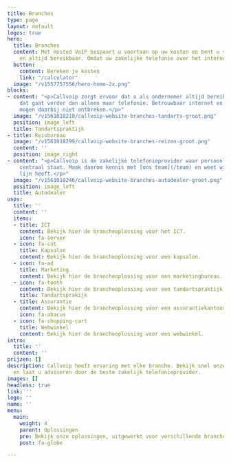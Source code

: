 ```yaml
---
title: Branches
type: page
layout: default
logos: true
hero:
  title: Branches
  content: Met Hosted VoIP bespaart u voortaan op uw kosten en bent u voortaan overal
    en altijd bereikbaar. Omdat uw zakelijke telefonie over het internet gaat.
  button:
    content: Bereken je kosten
    link: "/calculator"
  image: "/v1557757556/hero-home-2x.png"
blocks:
- content: "<p>Callvoip zorgt ervoor dat u als ondernemer altijd bereikbaar bent,
    dat gaat verder dan alleen maar telefonie. Betrouwbaar internet en goede apparatuur
    mogen daarbij niet ontbreken.</p>"
  image: "/v1561018210/callvoip-website-branches-tandarts-groot.png"
  position: image_left
  title: Tandartspraktijk
- title: Reisbureau
  image: "/v1561018299/callvoip-website-branches-reizen-groot.png"
  content: ''
  position: image_right
- content: "<p>Callvoip is de zakelijke telefonieprovider waar persoonlijk contact
    centraal staat. Maak daarom kennis met [ons team](/team) en weet wie u aan de
    lijn heeft.</p>"
  image: "/v1561018246/callvoip-website-branches-autodealer-groot.png"
  position: image_left
  title: Autodealer
usps:
  title: ''
  content: ''
  items:
  - title: ICT
    content: Bekijk hier de brancheoplossing voor het ICT.
    icon: fa-server
  - icon: fa-cut
    title: Kapsalon
    content: Bekijk hier de brancheoplossing voor een kapsalon.
  - icon: fa-ad
    title: Marketing
    content: Bekijk hier de brancheoplossing voor een marketingbureau.
  - icon: fa-tooth
    content: Bekijk hier de brancheoplossing voor een tandartspraktijk.
    title: Tandartsprakijk
  - title: Assurantie
    content: Bekijk hier de brancheoplossing voor een assurantiekantoor.
    icon: fa-abacus
  - icon: fa-shopping-cart
    title: Webwinkel
    content: Bekijk hier de brancheoplossing voor een webwinkel.
intro:
  title: ''
  content: ''
prijzen: []
description: Callvoip heeft ervaring met elke branche. Bekijk snel onze brancheoplossingen
  en laat u adviseren door de beste zakelijk telefonieprovider.
images: []
headless: true
link: ''
logo: ''
name: ''
menu:
  main:
    weight: 4
    parent: Oplossingen
    pre: Bekijk onze oplossingen, uitgewerkt voor verschillende branche
    post: fa-globe

---
```

